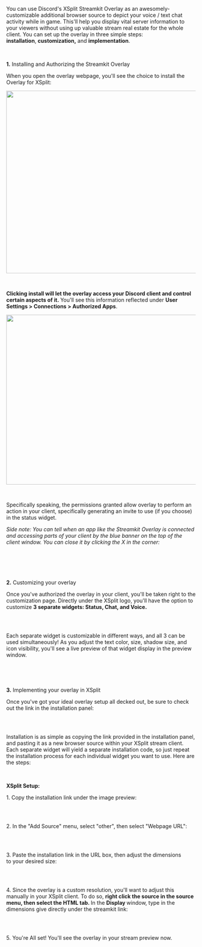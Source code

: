 <p>You can use Discord's XSplit Streamkit Overlay as an awesomely-customizable additional browser source to depict your voice / text chat activity while in game. This'll help you display vital server information to your viewers without using up valuable stream real estate for the whole client. You can set up the overlay in three simple steps: <strong>installation</strong>, <strong>customization,</strong> and <strong>implementation</strong>.</p>
<p> </p>
<p><span class="wysiwyg-underline"><strong><span class="wysiwyg-font-size-large">1.</span></strong><span class="wysiwyg-font-size-large"> Installing and Authorizing the Streamkit Overlay</span></span></p>
<p><span class="wysiwyg-font-size-medium">When you open the overlay webpage, you'll see the choice to install the Overlay for XSplit:</span></p>
<p><img src="https://support.discord.com/hc/en-us/article_attachments/209962768/InstallXSplit.png" alt="" width="899" height="484"></p>
<p> </p>
<p><strong>Clicking install will let the overlay access your Discord client and control certain aspects of it. </strong>You'll see this information reflected under <strong>User Settings &gt; Connections &gt; Authorized Apps</strong>.</p>
<p><img src="https://support.discord.com/hc/en-us/article_attachments/209958168/AuthApp.png" alt="" width="600" height="450"></p>
<p> </p>
<p>Specifically speaking, the permissions granted allow overlay to perform an action in your client, specifically generating an invite to use (if you choose) in the status widget.</p>
<p><em>Side note: You can tell when an app like the Streamkit Overlay is connected and accessing parts of your client by the blue banner on the top of the client window. You can close it by clicking the X in the corner:</em></p>
<p><img src="https://support.discord.com/hc/en-us/article_attachments/210062847/StreamerlayBar.png" alt=""></p>
<p> </p>
<p> </p>
<p><span class="wysiwyg-underline"><strong><span class="wysiwyg-font-size-large">2.</span></strong><span class="wysiwyg-font-size-large"> Customizing your overlay</span></span></p>
<p><span class="wysiwyg-font-size-medium">Once you've authorized the overlay in your client, you'll be taken right to the customization page. Directly under the XSplit logo, you'll have the option to customize <strong>3 separate widgets: Status, Chat, and Voice.</strong> </span></p>
<p><img class="shadow" src="https://support.discord.com/hc/en-us/article_attachments/209916408/XsplitWidgets.png" alt=""></p>
<p> </p>
<p><span class="wysiwyg-font-size-medium">Each separate widget is customizable in different ways, and all 3 can be used simultaneously! As you adjust the text color, size, shadow size, and icon visibility, you'll see a live preview of that widget display in the preview window.</span></p>
<p> </p>
<p> </p>
<p><span class="wysiwyg-underline"><span class="wysiwyg-font-size-medium"><strong><span class="wysiwyg-font-size-large">3.</span></strong><span class="wysiwyg-font-size-large"> Implementing your overlay in XSplit</span></span></span></p>
<p><span class="wysiwyg-font-size-medium">Once you've got your ideal overlay setup all decked out, be sure to check out the link in the installation panel:</span></p>
<p><img class="shadow" src="https://support.discord.com/hc/en-us/article_attachments/209963268/WebpageSource.png" alt=""></p>
<p> </p>
<p><span class="wysiwyg-font-size-medium">Installation is as simple as copying the link provided in the installation panel, and pasting it as a new browser source within your XSplit stream client. Each separate widget will yield a separate installation code, so just repeat the installation process for each individual widget you want to use. Here are the steps:</span></p>
<p> </p>
<p><strong><span class="wysiwyg-underline">XSplit Setup:</span></strong></p>
<p><span class="wysiwyg-font-size-medium">1. Copy the installation link under the image preview:</span></p>
<p><img src="https://support.discord.com/hc/en-us/article_attachments/210059787/WebpageSourceLink.png" alt=""></p>
<p> </p>
<p><span class="wysiwyg-font-size-medium">2. In the "Add Source" menu, select "other", then select "Webpage URL":</span></p>
<p><img src="https://support.discord.com/hc/en-us/article_attachments/210019427/XsplitAddSource.jpg" alt=""></p>
<p> </p>
<p><span class="wysiwyg-font-size-medium">3. Paste the installation link in the URL box, then adjust the dimensions to your desired size:</span></p>
<p><img src="https://support.discord.com/hc/en-us/article_attachments/209916928/AddURLThing.png" alt=""></p>
<p> </p>
<p>4. Since the overlay is a custom resolution, you'll want to adjust this manually in your XSplit client. To do so, <strong>right click the source in the source menu, then select the HTML tab. </strong>In the <strong>Display </strong>window, type in the dimensions give directly under the streamkit link:</p>
<p><img src="https://support.discord.com/hc/en-us/article_attachments/209963928/WebpageSourceDim.png" alt=""></p>
<p> </p>
<p>5. You're All set! You'll see the overlay in your stream preview now.</p>